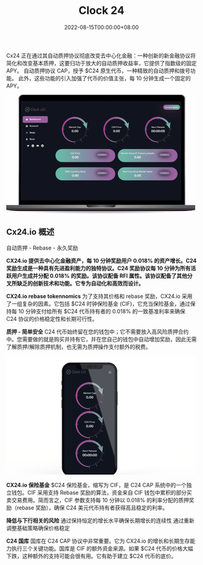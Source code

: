 ﻿---
title: "Clock 24"
description: "第一个资产倍增协议 - 每 10 分钟获得一次奖励 - 自动质押高达 382,945% APY。"
date: 2022-08-15T00:00:00+08:00
lastmod: 2022-08-15T00:00:00+08:00
draft: false
authors: ["crazyxuanshao"]
featuredImage: "clock-24.png"
tags: ["High risk","Clock 24"]
categories: ["nfts"]
nfts: ["High risk"]
blockchain: "BSC"
website: "https://cx24.io/?utm_source=DappRadar&utm_medium=deeplink&utm_campaign=visit-website"
twitter: "https://twitter.com/clockx24"
discord: "https://discord.gg/yw2DKwEc2D"
telegram: "https://t.me/clockx24"
github: "https://github.com/clockx24"
youtube: "https://www.youtube.com/channel/UC4GvfpAF55seSaR73C_sLRQ"
twitch: ""
facebook: "https://www.facebook.com/Clockx24"
instagram: "https://www.instagram.com/clockx24/"
reddit: "https://www.reddit.com/user/clockx24"
medium: "https://clockx24.medium.com/"
steam: ""
gitbook: ""
googleplay: ""
appstore: ""
status: "Live"
weight: 
lightgallery: true
toc: true
pinned: false
recommend: false
recommend1: false
---
<p>Cx24 正在通过其自动质押协议彻底改变去中心化金融：一种创新的新金融协议将简化和改变基本质押，这要归功于放大的自动质押收益率，它提供了指数级的固定 APY。 自动质押协议 CAP，授予 $C24 原生代币，一种精致的自动质押和拨号功能。 此外，这些功能的引入加强了代币的价值主张，每 10 分钟生成一个固定的 APY。</p>

![idng](idng.png)

## Cx24.io 概述

自动质押 - Rebase - 永久奖励

**CX24.io 提供去中心化金融资产，每 10 分钟奖励用户 0.018% 的资产增长。C24 奖励生成是一种具有先进盈利能力的独特协议。C24 奖励协议每 10 分钟为所有活跃用户生成并分配 0.018% 的奖励。该协议配备 RFI 属性。该协议配备了其他分叉所缺乏的创新技术和功能。它专为自动化和高效而设计。**

**CX24.io rebase tokennomics**  为了支持其价格和 rebase 奖励，CX24.io 采用了一组复杂的因素。它包括 $C24 时钟保险基金 (CIF)，它充当保险基金，通过保持每 10 分钟支付给所有 $C24 代币持有者的 0.018% 的一致基准利率来确保 C24 协议的价格稳定性和长期可行性。

**质押 - 简单安全**  C24 代币始终留在您的钱包中；它不需要放入高风险质押合约中。您需要做的就是购买并持有它，并在您自己的钱包中自动增加奖励，因此无需了解质押/解除质押机制，也无需为质押操作支付额外的税费。

![odfng](odfng.png)

**CX24.io 保险基金**  $C24 保险基金，缩写为 CIF，是 C24 CAP 系统中的一个独立钱包。CIF 采用支持 Rebase 奖励的算法，资金来自 CIF 钱包中累积的部分买卖交易费用。简而言之，CIF 参数支持每 10 分钟以 0.018% 的利率分配的质押奖励（rebase 奖励），确保 C24 美元代币持有者获得高且稳定的利率。

**降低与下行相关的风险**  通过保持恒定的增长水平确保长期增长的连续性 通过重新调整基础策略确保价格稳定

**C24 国库**  国库在 C24 CAP 协议中非常重要。它为 CX24.io 的增长和长期生存能力执行三个关键功能。国库是 CIF 的额外资金来源。如果 $C24 代币的价格大幅下跌，这种额外的支持可能会很有用。它有助于建立 $C24 代币的底价。